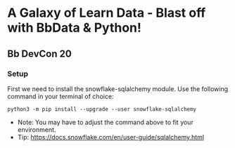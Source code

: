 # A Galaxy of Learn Data - Blast off with BbData & Python!
## Bb DevCon 20 

### Setup
First we need to install the snowflake-sqlalchemy module. Use the following command in your terminal of choice:

```
python3 -m pip install --upgrade --user snowflake-sqlalchemy
```

* Note: You may have to adjust the command above to fit your environment.
* Tip: https://docs.snowflake.com/en/user-guide/sqlalchemy.html

